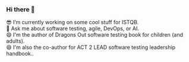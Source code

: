 ### Hi there 👋

<!--
**KariKakkonen/KariKakkonen** is a ✨ _special_ ✨ repository because its `README.md` (this file) appears on your GitHub profile.

Here are some ideas to get you started:

- 🔭 I’m currently working on ...
- 🌱 I’m currently learning ...
- 👯 I’m looking to collaborate on ...
- 🤔 I’m looking for help with ...
- 💬 Ask me about ...
- 📫 How to reach me: ...
- 😄 Pronouns: ...
- ⚡ Fun fact: ...
-->

😎 I’m currently working on some cool stuff for ISTQB.  
🤔 Ask me about software testing, agile, DevOps, or AI.  
😄 I'm the author of Dragons Out software testing book for children (and adults).  
😄 I'm also the co-author for ACT 2 LEAD software testing leadership handbook..  
